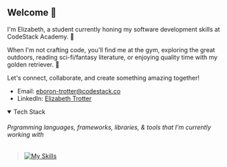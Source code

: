 ## Welcome 👋

I'm Elizabeth, a student currently honing my software development skills at CodeStack Academy. :seedling:

When I'm not crafting code, you'll find me at the gym, exploring the great outdoors, reading sci-fi/fantasy literature, or enjoying quality time with my golden retriever. :feet:

Let's connect, collaborate, and create something amazing together!
- Email: eboron-trotter@codestack.co
- LinkedIn: [Elizabeth Trotter](https://www.linkedin.com/in/elizabeth-trotter/)

<details open>
<summary>Tech Stack</summary>
  
###### Prgramming languages, frameworks, libraries, & tools that I'm currently working with

> [![My Skills](https://skillicons.dev/icons?i=cs,net,js,ts,html,css,react,next,tailwind,bootstrap,figma,azure,postman,git,github)](https://skillicons.dev)

</details>


<!--
**et120/et120** is a ✨ _special_ ✨ repository because its `README.md` (this file) appears on your GitHub profile.

Here are some ideas to get you started:

- 🔭 I’m currently working on ...
- 🌱 I’m currently learning ...
- 👯 I’m looking to collaborate on ...
- 🤔 I’m looking for help with ...
- 💬 Ask me about ...
- 📫 How to reach me: ...
- 😄 Pronouns: ...
- ⚡ Fun fact: ...
-->
